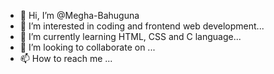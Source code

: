 - 👋 Hi, I’m @Megha-Bahuguna
- 👀 I’m interested in coding and frontend web development...
- 🌱 I’m currently learning HTML, CSS and C language...
- 💞️ I’m looking to collaborate on ...
- 📫 How to reach me ...

<!---
Megha-Bahuguna/Megha-Bahuguna is a ✨ special ✨ repository because its `README.md` (this file) appears on your GitHub profile.
You can click the Preview link to take a look at your changes.
--->
